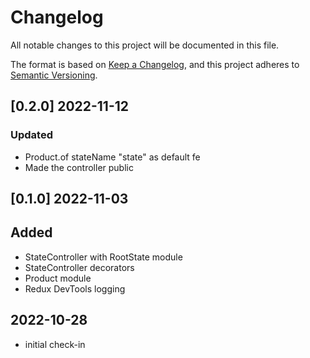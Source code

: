 
# Changelog
All notable changes to this project will be documented in this file.

The format is based on [Keep a Changelog](https://keepachangelog.com/en/1.0.0/),
and this project adheres to [Semantic Versioning](https://semver.org/spec/v2.0.0.html).


## [0.2.0] 2022-11-12
### Updated
- Product.of stateName "state" as default  fe
- Made the controller public

## [0.1.0] 2022-11-03
## Added
- StateController with RootState module
- StateController decorators
- Product module
- Redux DevTools logging


## 2022-10-28
- initial check-in

